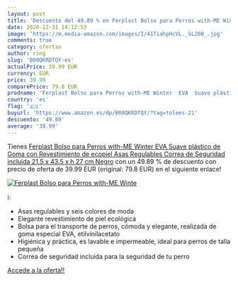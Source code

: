```yaml
---
layout: post
title: 'Descuento del 49.89 % en Ferplast Bolso para Perros with-ME Winte'
date: 2020-12-31 14:12:53
image: 'https://m.media-amazon.com/images/I/41TiahpHcVL._SL200_.jpg'
comments: true
category: ofertas
author: ring
slug: 'B00QKRDTQY-es'
actualPrice: 39.99 EUR
currency: EUR
price: 39.99
comparePrice: 79.8 EUR
prodname: 'Ferplast Bolso para Perros with-ME Winter  EVA  Suave plástico de Goma con Revestimiento de ecopiel  Asas Regulables  Correa de Seguridad incluida  21.5 x 43.5 x h 27 cm  Negro'
country: 'es'
flag: '🇪🇸'
buyurl: 'https://www.amazon.es/dp/B00QKRDTQY/?tag=tolees-21'
descuento: '49.89'
average: '39.99'
---
```


Tienes [Ferplast Bolso para Perros with-ME Winter  EVA  Suave plástico de Goma con Revestimiento de ecopiel  Asas Regulables  Correa de Seguridad incluida  21.5 x 43.5 x h 27 cm  Negro](https://www.amazon.es/dp/B00QKRDTQY/?tag=tolees-21) con un 49.89 % de descuento con precio de oferta de 39.99 EUR (original: 79.8 EUR) en el siguiente enlace!

[![Ferplast Bolso para Perros with-ME Winte](https://m.media-amazon.com/images/I/41TiahpHcVL._SL200_.jpg)](https://www.amazon.es/dp/B00QKRDTQY/?tag=tolees-21)

ℹ️:

- Asas regulables y seis colores de moda
- Elegante revestimiento de piel ecológica
- Bolsa para el transporte de perros, cómoda y elegante, realizada de goma especial EVA, etilvinilacetato
- Higiénica y práctica, es lavable e impermeable, ideal para perros de talla pequeña
- Correa de seguridad incluida para la seguridad de tu perro

[Accede a la oferta!!](https://www.amazon.es/dp/B00QKRDTQY/?tag=tolees-21)
